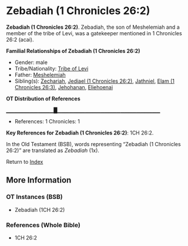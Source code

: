 # Zebadiah (1 Chronicles 26:2)
**Zebadiah (1 Chronicles 26:2)**. 
Zebadiah, the son of Meshelemiah and a member of the tribe of Levi, was a gatekeeper mentioned in 1 Chronicles 26:2 (acai). 




**Familial Relationships of Zebadiah (1 Chronicles 26:2)**


* Gender: male
* Tribe/Nationality: [Tribe of Levi](../../../groups/md/acai/Levi.md)
* Father: [Meshelemiah](Meshelemiah.md)
* Sibling(s): [Zechariah](Zechariah.2.md), [Jediael (1 Chronicles 26:2)](Jediael.4.md), [Jathniel](Jathniel.md), [Elam (1 Chronicles 26:3)](Elam.4.md), [Jehohanan](Jehohanan.md), [Eliehoenai](Eliehoenai.md)


**OT Distribution of References**

▁▁▁▁▁▁▁▁▁▁▁▁█▁▁▁▁▁▁▁▁▁▁▁▁▁▁▁▁▁▁▁▁▁▁▁▁▁▁
* References: 1 Chronicles: 1



**Key References for Zebadiah (1 Chronicles 26:2)**: 
1CH 26:2. 


In the Old Testament (BSB), words representing “Zebadiah (1 Chronicles 26:2)” are translated as 
*Zebadiah* (1x). 




Return to [Index](00-Index.md)

## More Information

### OT Instances (BSB)

* Zebadiah (1CH 26:2)



### References (Whole Bible)

* 1CH 26:2



